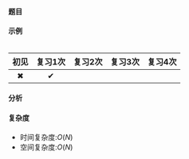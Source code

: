 #### 题目

> 

#### 示例

```java

```

| 初见 | 复习1次 | 复习2次 | 复习3次 | 复习4次 |
| :--: | :-----: | :-----: | :-----: | :-----: |
|  ✖   |    ✔    |         |         |         |

#### 分析



#### 复杂度

- 时间复杂度:$O(N)$
- 空间复杂度:$O(N)$